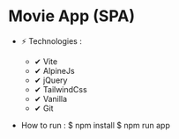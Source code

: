 # Movie App (SPA)

- ⚡  Technologies : 
     - ✔  Vite
     - ✔  AlpineJs
     - ✔  jQuery
     - ✔  TailwindCss
     - ✔  Vanilla
     - ✔  Git

- How to run :
  $ npm install
  $ npm run app
